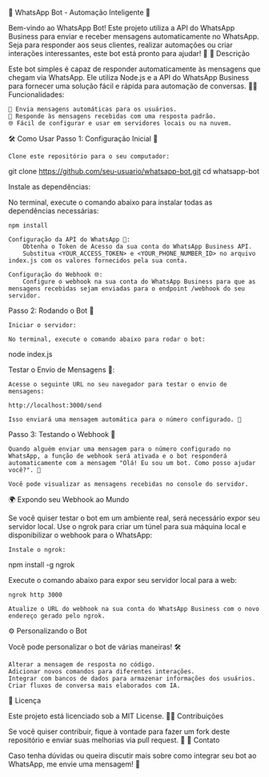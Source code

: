 🤖 WhatsApp Bot - Automação Inteligente 🚀

Bem-vindo ao WhatsApp Bot! Este projeto utiliza a API do WhatsApp Business para enviar e receber mensagens automaticamente no WhatsApp. Seja para responder aos seus clientes, realizar automações ou criar interações interessantes, este bot está pronto para ajudar! 💬
📜 Descrição

Este bot simples é capaz de responder automaticamente às mensagens que chegam via WhatsApp. Ele utiliza Node.js e a API do WhatsApp Business para fornecer uma solução fácil e rápida para automação de conversas. 🤖💡
Funcionalidades:

    📩 Envia mensagens automáticas para os usuários.
    💬 Responde às mensagens recebidas com uma resposta padrão.
    🌐 Fácil de configurar e usar em servidores locais ou na nuvem.

🛠️ Como Usar
Passo 1: Configuração Inicial 🔧

    Clone este repositório para o seu computador:

git clone https://github.com/seu-usuario/whatsapp-bot.git
cd whatsapp-bot

Instale as dependências:

No terminal, execute o comando abaixo para instalar todas as dependências necessárias:

    npm install

    Configuração da API do WhatsApp 📱:
        Obtenha o Token de Acesso da sua conta do WhatsApp Business API.
        Substitua <YOUR_ACCESS_TOKEN> e <YOUR_PHONE_NUMBER_ID> no arquivo index.js com os valores fornecidos pela sua conta.

    Configuração do Webhook 🌐:
        Configure o webhook na sua conta do WhatsApp Business para que as mensagens recebidas sejam enviadas para o endpoint /webhook do seu servidor.

Passo 2: Rodando o Bot 🚀

    Iniciar o servidor:

    No terminal, execute o comando abaixo para rodar o bot:

node index.js

Testar o Envio de Mensagens 📨:

    Acesse o seguinte URL no seu navegador para testar o envio de mensagens:

    http://localhost:3000/send

    Isso enviará uma mensagem automática para o número configurado. 📲

Passo 3: Testando o Webhook 🔄

    Quando alguém enviar uma mensagem para o número configurado no WhatsApp, a função de webhook será ativada e o bot responderá automaticamente com a mensagem "Olá! Eu sou um bot. Como posso ajudar você?". 🤖

    Você pode visualizar as mensagens recebidas no console do servidor.

🌍 Expondo seu Webhook ao Mundo

Se você quiser testar o bot em um ambiente real, será necessário expor seu servidor local. Use o ngrok para criar um túnel para sua máquina local e disponibilizar o webhook para o WhatsApp:

    Instale o ngrok:

npm install -g ngrok

Execute o comando abaixo para expor seu servidor local para a web:

    ngrok http 3000

    Atualize o URL do webhook na sua conta do WhatsApp Business com o novo endereço gerado pelo ngrok.

⚙️ Personalizando o Bot

Você pode personalizar o bot de várias maneiras! 🛠️

    Alterar a mensagem de resposta no código.
    Adicionar novos comandos para diferentes interações.
    Integrar com bancos de dados para armazenar informações dos usuários.
    Criar fluxos de conversa mais elaborados com IA.

📝 Licença

Este projeto está licenciado sob a MIT License.
👨‍💻 Contribuições

Se você quiser contribuir, fique à vontade para fazer um fork deste repositório e enviar suas melhorias via pull request. 🚀
📱 Contato

Caso tenha dúvidas ou queira discutir mais sobre como integrar seu bot ao WhatsApp, me envie uma mensagem! 📩
